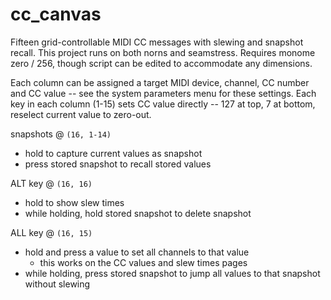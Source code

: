 # cc_canvas

Fifteen grid-controllable MIDI CC messages with slewing and snapshot recall.
This project runs on both norns and seamstress.
Requires monome zero / 256, though script can be edited to accommodate any dimensions.

Each column can be assigned a target MIDI device, channel, CC number and CC value -- see the system parameters menu for these settings.
Each key in each column (1-15) sets CC value directly -- 127 at top, 7 at bottom, reselect current value to zero-out.

snapshots @ `(16, 1-14)`
- hold to capture current values as snapshot
- press stored snapshot to recall stored values

ALT key @ `(16, 16)`
- hold to show slew times
- while holding, hold stored snapshot to delete snapshot

ALL key @ `(16, 15)`
- hold and press a value to set all channels to that value
  - this works on the CC values and slew times pages
- while holding, press stored snapshot to jump all values to that snapshot without slewing
